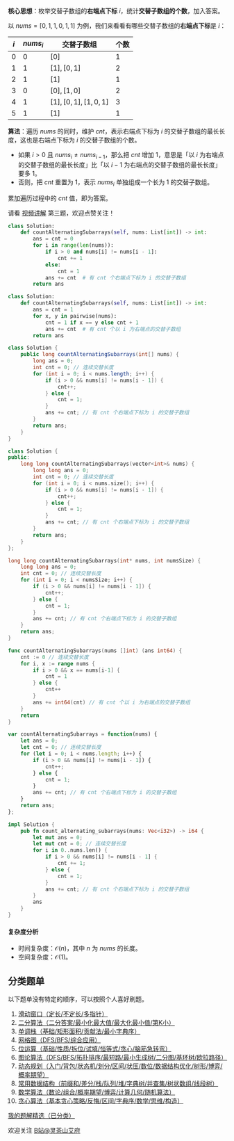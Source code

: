 **核心思想**：枚举交替子数组的**右端点下标** $i$，统计**交替子数组的个数**，加入答案。

以 $\textit{nums}=[0,1,1,0,1,1]$ 为例，我们来看看有哪些交替子数组的**右端点下标**是 $i$：

| $i$  | $\textit{nums}_i$  | 交替子数组  | 个数 |
|---|---|---|---|
|  $0$ | $0$  | $[0]$  | $1$ |
|  $1$ | $1$  | $[1],[0,1]$  | $2$ |
|  $2$ | $1$  | $[1]$  | $1$ |
|  $3$ | $0$  | $[0],[1,0]$  | $2$ |
|  $4$ | $1$  | $[1],[0,1],[1,0,1]$  | $3$ |
|  $5$ | $1$  | $[1]$  | $1$ |

**算法**：遍历 $\textit{nums}$ 的同时，维护 $\textit{cnt}$，表示右端点下标为 $i$ 的交替子数组的最长长度，这也是右端点下标为 $i$ 的交替子数组的个数。

- 如果 $i>0$ 且 $\textit{nums}_i \ne \textit{nums}_{i-1}$，那么把 $\textit{cnt}$ 增加 $1$，意思是「以 $i$ 为右端点的交替子数组的最长长度」比「以 $i-1$ 为右端点的交替子数组的最长长度」要多 $1$。
- 否则，把 $\textit{cnt}$ 重置为 $1$，表示 $\textit{nums}_i$ 单独组成一个长为 $1$ 的交替子数组。

累加遍历过程中的 $\textit{cnt}$ 值，即为答案。

请看 [视频讲解](https://www.bilibili.com/video/BV1fq421A7CY/) 第三题，欢迎点赞关注！

```py [sol-Python3]
class Solution:
    def countAlternatingSubarrays(self, nums: List[int]) -> int:
        ans = cnt = 0
        for i in range(len(nums)):
            if i > 0 and nums[i] != nums[i - 1]:
                cnt += 1
            else:
                cnt = 1
            ans += cnt  # 有 cnt 个右端点下标为 i 的交替子数组
        return ans
```

```py [sol-Python3 pairwise]
class Solution:
    def countAlternatingSubarrays(self, nums: List[int]) -> int:
        ans = cnt = 1
        for x, y in pairwise(nums):
            cnt = 1 if x == y else cnt + 1
            ans += cnt  # 有 cnt 个以 i 为右端点的交替子数组
        return ans
```

```java [sol-Java]
class Solution {
    public long countAlternatingSubarrays(int[] nums) {
        long ans = 0;
        int cnt = 0; // 连续交替长度
        for (int i = 0; i < nums.length; i++) {
            if (i > 0 && nums[i] != nums[i - 1]) {
                cnt++;
            } else {
                cnt = 1;
            }
            ans += cnt; // 有 cnt 个右端点下标为 i 的交替子数组
        }
        return ans;
    }
}
```

```cpp [sol-C++]
class Solution {
public:
    long long countAlternatingSubarrays(vector<int>& nums) {
        long long ans = 0;
        int cnt = 0; // 连续交替长度
        for (int i = 0; i < nums.size(); i++) {
            if (i > 0 && nums[i] != nums[i - 1]) {
                cnt++;
            } else {
                cnt = 1;
            }
            ans += cnt; // 有 cnt 个右端点下标为 i 的交替子数组
        }
        return ans;
    }
};
```

```c [sol-C]
long long countAlternatingSubarrays(int* nums, int numsSize) {
    long long ans = 0;
    int cnt = 0; // 连续交替长度
    for (int i = 0; i < numsSize; i++) {
        if (i > 0 && nums[i] != nums[i - 1]) {
            cnt++;
        } else {
            cnt = 1;
        }
        ans += cnt; // 有 cnt 个右端点下标为 i 的交替子数组
    }
    return ans;
}
```

```go [sol-Go]
func countAlternatingSubarrays(nums []int) (ans int64) {
	cnt := 0 // 连续交替长度
	for i, x := range nums {
		if i > 0 && x == nums[i-1] {
			cnt = 1
		} else {
			cnt++
		}
		ans += int64(cnt) // 有 cnt 个以 i 为右端点的交替子数组
	}
	return
}
```

```js [sol-JS]
var countAlternatingSubarrays = function(nums) {
    let ans = 0;
    let cnt = 0; // 连续交替长度
    for (let i = 0; i < nums.length; i++) {
        if (i > 0 && nums[i] != nums[i - 1]) {
            cnt++;
        } else {
            cnt = 1;
        }
        ans += cnt; // 有 cnt 个右端点下标为 i 的交替子数组
    }
    return ans;
};
```

```rust [sol-Rust]
impl Solution {
    pub fn count_alternating_subarrays(nums: Vec<i32>) -> i64 {
        let mut ans = 0;
        let mut cnt = 0; // 连续交替长度
        for i in 0..nums.len() {
            if i > 0 && nums[i] != nums[i - 1] {
                cnt += 1;
            } else {
                cnt = 1;
            }
            ans += cnt; // 有 cnt 个右端点下标为 i 的交替子数组
        }
        ans
    }
}
```

#### 复杂度分析

- 时间复杂度：$\mathcal{O}(n)$，其中 $n$ 为 $\textit{nums}$ 的长度。
- 空间复杂度：$\mathcal{O}(1)$。

## 分类题单

以下题单没有特定的顺序，可以按照个人喜好刷题。

1. [滑动窗口（定长/不定长/多指针）](https://leetcode.cn/circle/discuss/0viNMK/)
2. [二分算法（二分答案/最小化最大值/最大化最小值/第K小）](https://leetcode.cn/circle/discuss/SqopEo/)
3. [单调栈（基础/矩形面积/贡献法/最小字典序）](https://leetcode.cn/circle/discuss/9oZFK9/)
4. [网格图（DFS/BFS/综合应用）](https://leetcode.cn/circle/discuss/YiXPXW/)
5. [位运算（基础/性质/拆位/试填/恒等式/贪心/脑筋急转弯）](https://leetcode.cn/circle/discuss/dHn9Vk/)
6. [图论算法（DFS/BFS/拓扑排序/最短路/最小生成树/二分图/基环树/欧拉路径）](https://leetcode.cn/circle/discuss/01LUak/)
7. [动态规划（入门/背包/状态机/划分/区间/状压/数位/数据结构优化/树形/博弈/概率期望）](https://leetcode.cn/circle/discuss/tXLS3i/)
8. [常用数据结构（前缀和/差分/栈/队列/堆/字典树/并查集/树状数组/线段树）](https://leetcode.cn/circle/discuss/mOr1u6/)
9. [数学算法（数论/组合/概率期望/博弈/计算几何/随机算法）](https://leetcode.cn/circle/discuss/IYT3ss/)
10. [贪心算法（基本贪心策略/反悔/区间/字典序/数学/思维/构造）](https://leetcode.cn/circle/discuss/g6KTKL/)

[我的题解精选（已分类）](https://github.com/EndlessCheng/codeforces-go/blob/master/leetcode/SOLUTIONS.md)

欢迎关注 [B站@灵茶山艾府](https://space.bilibili.com/206214)
